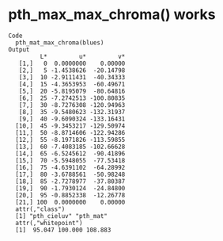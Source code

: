 # pth_max_max_chroma() works

    Code
      pth_mat_max_chroma(blues)
    Output
             L*         u*         v*
       [1,]   0  0.0000000    0.00000
       [2,]   5 -1.4538626  -20.14798
       [3,]  10 -2.9111431  -40.34333
       [4,]  15 -4.3653953  -60.49671
       [5,]  20 -5.8195079  -80.64816
       [6,]  25 -7.2742513 -100.80835
       [7,]  30 -8.7276308 -120.94963
       [8,]  35 -9.5480623 -132.31937
       [9,]  40 -9.6090324 -133.16431
      [10,]  45 -9.3453217 -129.50974
      [11,]  50 -8.8714606 -122.94286
      [12,]  55 -8.1971826 -113.59855
      [13,]  60 -7.4083185 -102.66628
      [14,]  65 -6.5245612  -90.41896
      [15,]  70 -5.5948055  -77.53418
      [16,]  75 -4.6391102  -64.28992
      [17,]  80 -3.6788561  -50.98248
      [18,]  85 -2.7278977  -37.80387
      [19,]  90 -1.7930124  -24.84800
      [20,]  95 -0.8852338  -12.26778
      [21,] 100  0.0000000    0.00000
      attr(,"class")
      [1] "pth_cieluv" "pth_mat"   
      attr(,"whitepoint")
      [1]  95.047 100.000 108.883

